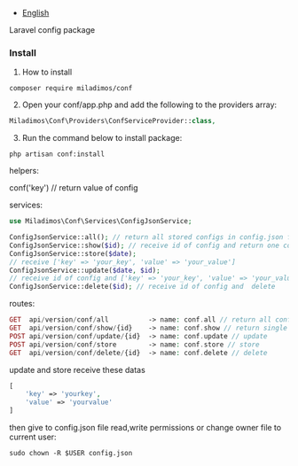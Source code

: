 - [English](README-en.md)

Laravel config package


### Install 

1.   How to install
```
composer require miladimos/conf
```

2. Open your conf/app.php and add the following to the providers array:
```php
Miladimos\Conf\Providers\ConfServiceProvider::class,
```

3. Run the command below to install package:
```
php artisan conf:install
```


helpers:

conf('key') // return value of config


services:

```php
use Miladimos\Conf\Services\ConfigJsonService;

ConfigJsonService::all(); // return all stored configs in config.json file
ConfigJsonService::show($id); // receive id of config and return one config
ConfigJsonService::store($date); 
// receive ['key' => 'your_key', 'value' => 'your_value'] 
ConfigJsonService::update($date, $id); 
// receive id of config and ['key' => 'your_key', 'value' => 'your_value'] for update
ConfigJsonService::delete($id); // receive id of config and  delete
```

routes:
```php
GET  api/version/conf/all          -> name: conf.all // return all configs
GET  api/version/conf/show/{id}    -> name: conf.show // return single config
POST api/version/conf/update/{id}  -> name: conf.update // update
POST api/version/conf/store        -> name: conf.store // store
GET  api/version/conf/delete/{id}  -> name: conf.delete // delete
```
update and store receive these datas
```php
[
    'key' => 'yourkey',
    'value' => 'yourvalue'
]
```

then give to config.json file read,write permissions or change owner file to current user:

```
sudo chown -R $USER config.json
```



